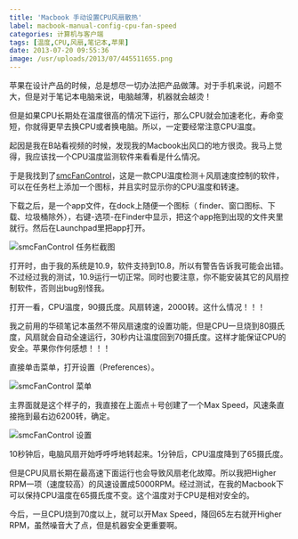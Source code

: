 ```yaml
---
title: 'Macbook 手动设置CPU风扇散热'
label: macbook-manual-config-cpu-fan-speed
categories: 计算机与客户端
tags: [温度,CPU,风扇,笔记本,苹果]
date: 2013-07-20 09:55:36
image: /usr/uploads/2013/07/445511655.png
---
```

苹果在设计产品的时候，总是想尽一切办法把产品做薄。对于手机来说，问题不大，但是对于笔记本电脑来说，电脑越薄，机器就会越烫！

但是如果CPU长期处在温度很高的情况下运行，那么CPU就会加速老化，寿命变短，你就得更早去换CPU或者换电脑。所以，一定要经常注意CPU温度。

起因是我在B站看视频的时候，发现我的Macbook出风口的地方很烫。我马上觉得，我应该找一个CPU温度监测软件来看看是什么情况。

于是我找到了[smcFanControl](http://www.eidac.de/?p=243)，这是一款CPU温度检测＋风扇速度控制的软件，可以在任务栏上添加一个图标，并且实时显示你的CPU温度和转速。

下载之后，是一个app文件，在dock上随便一个图标（ finder、窗口图标、下载、垃圾桶除外），右键-选项-在Finder中显示，把这个app拖到出现的文件夹里就行。然后在Launchpad里把app打开。

![smcFanControl 任务栏截图](/usr/uploads/2013/07/445511655.png)

打开时，由于我的系统是10.9，软件支持到10.8，所以有警告告诉我可能会出错。不过经过我的测试，10.9运行一切正常。同时也要注意，你不能安装其它的风扇控制软件，否则出bug别怪我。

打开一看，CPU温度，90摄氏度。风扇转速，2000转。这什么情况！！！

我之前用的华硕笔记本虽然不带风扇速度的设置功能，但是CPU一旦烧到80摄氏度，风扇就会自动全速运行，30秒内让温度回到70摄氏度。这样才能保证CPU的安全。苹果你作何感想！！！

直接单击菜单，打开设置（Preferences）。

![smcFanControl 菜单](/usr/uploads/2013/07/1980939657.png)

主界面就是这个样子的，我直接在上面点＋号创建了一个Max Speed，风速条直接拖到最右边6200转，确定。

![smcFanControl 设置](/usr/uploads/2013/07/1127560382.png)

10秒钟后，电脑风扇开始呼呼呼地转起来。1分钟后，CPU温度降到了65摄氏度。

但是CPU风扇长期在最高速下面运行也会导致风扇老化故障。所以我把Higher RPM一项（速度较高）的风速设置成5000RPM。经过测试，在我的Macbook下可以保持CPU温度在65摄氏度不变。这个温度对于CPU是相对安全的。

今后，一旦CPU烧到70度以上，就可以开Max Speed，降回65左右就开Higher RPM，虽然噪音大了点，但是机器安全更重要啊。
